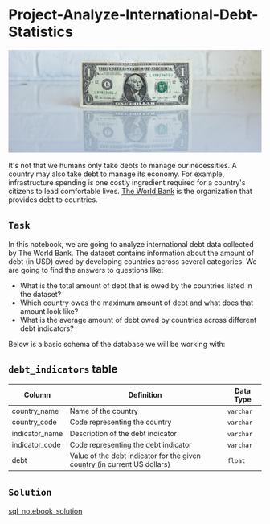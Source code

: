 # Project-Analyze-International-Debt-Statistics

![](image.jpg)

It's not that we humans only take debts to manage our necessities. A country may also take debt to manage its economy. For example, infrastructure spending is one costly ingredient required for a country's citizens to lead comfortable lives. [The World Bank](https://www.worldbank.org) is the organization that provides debt to countries.  

## `Task`
In this notebook, we are going to analyze international debt data collected by The World Bank. The dataset contains information about the amount of debt (in USD) owed by developing countries across several categories. We are going to find the answers to questions like: 

- What is the total amount of debt that is owed by the countries listed in the dataset?
- Which country owes the maximum amount of debt and what does that amount look like?
- What is the average amount of debt owed by countries across different debt indicators?

Below is a basic schema of the database we will be working with:

## `debt_indicators` table

| Column | Definition | Data Type |
|-|-|-|
|country_name|Name of the country|`varchar`|
|country_code|Code representing the country|`varchar`|
|indicator_name|Description of the debt indicator|`varchar`|
|indicator_code|Code representing the debt indicator|`varchar`|
|debt|Value of the debt indicator for the given country (in current US dollars)|`float`|

## `Solution`  
[sql_notebook_solution](https://github.com/jberouise2/Project-Analyze-International-Debt-Statistics/blob/379e308621115a10d3b4299277e192caaefc18f9/notebook.ipynb)
